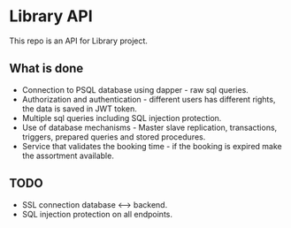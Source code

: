 # Library API
This repo is an API for Library project.
<br>
## What is done
- Connection to PSQL database using dapper - raw sql queries.
- Authorization and authentication - different users has different rights, the data is saved in JWT token.
- Multiple sql queries including SQL injection protection.
- Use of database mechanisms - Master slave replication, transactions, triggers, prepared queries and stored procedures.
- Service that validates the booking time - if the booking is expired make the assortment available.
## TODO
- SSL connection database <--> backend.
- SQL injection protection on all endpoints.

